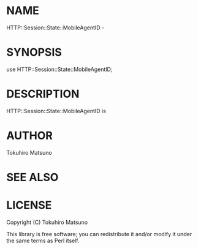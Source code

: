 # NAME

HTTP::Session::State::MobileAgentID -

# SYNOPSIS

  use HTTP::Session::State::MobileAgentID;

# DESCRIPTION

HTTP::Session::State::MobileAgentID is

# AUTHOR

Tokuhiro Matsuno <tokuhirom AAJKLFJEF GMAIL COM>

# SEE ALSO

# LICENSE

Copyright (C) Tokuhiro Matsuno

This library is free software; you can redistribute it and/or modify
it under the same terms as Perl itself.